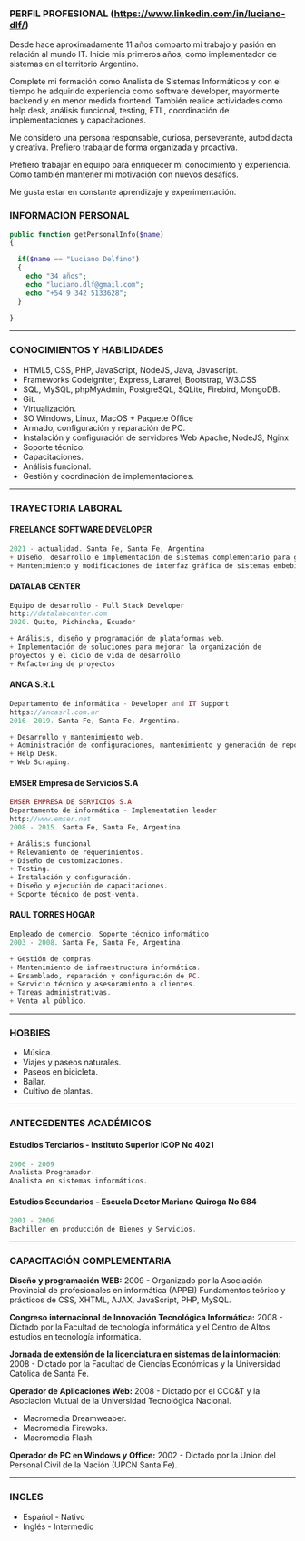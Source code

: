 
### PERFIL PROFESIONAL (https://www.linkedin.com/in/luciano-dlf/)

Desde hace aproximadamente 11 años comparto mi trabajo y pasión en relación al mundo IT. Inicie mis primeros años, como implementador de sistemas en el territorio Argentino.

Complete mi formación como Analista de Sistemas Informáticos y con el tiempo he adquirido experiencia como software developer, mayormente backend y en menor medida frontend. También realice actividades como help desk, análisis funcional, testing, ETL, coordinación de implementaciones y capacitaciones.

Me considero una persona responsable, curiosa, perseverante, autodidacta y creativa. Prefiero trabajar de forma organizada y proactiva.

Prefiero trabajar en equipo para enriquecer mi conocimiento y experiencia. Como también mantener mi motivación con nuevos desafíos. 

Me gusta estar en constante aprendizaje y experimentación. 


### INFORMACION PERSONAL

```php
public function getPersonalInfo($name)
{

  if($name == "Luciano Delfino")
  {
    echo "34 años";
    echo "luciano.dlf@gmail.com";
    echo "+54 9 342 5133628";
  }
  
}

```

---

### CONOCIMIENTOS Y HABILIDADES
* HTML5, CSS, PHP, JavaScript, NodeJS, Java, Javascript.
* Frameworks Codeigniter, Express, Laravel, Bootstrap, W3.CSS
* SQL, MySQL, phpMyAdmin, PostgreSQL, SQLite, Firebird, MongoDB.
* Git.
* Virtualización.
* SO Windows, Linux, MacOS + Paquete Office
* Armado, configuración y reparación de PC.
* Instalación y configuración de servidores Web Apache, NodeJS, Nginx
* Soporte técnico.
* Capacitaciones.
* Análisis funcional.
* Gestión y coordinación de implementaciones.

---

### TRAYECTORIA LABORAL

#### FREELANCE SOFTWARE DEVELOPER
```php
2021 - actualidad. Santa Fe, Santa Fe, Argentina
+ Diseño, desarrollo e implementación de sistemas complementario para gestión comercial y de recursos humanos con tecnologías web.
+ Mantenimiento y modificaciones de interfaz gráfica de sistemas embebidos.
```

#### DATALAB CENTER
```php
Equipo de desarrollo - Full Stack Developer
http://datalabcenter.com
2020. Quito, Pichincha, Ecuador

+ Análisis, diseño y programación de plataformas web.
+ Implementación de soluciones para mejorar la organización de
proyectos y el ciclo de vida de desarrollo
+ Refactoring de proyectos
```

#### ANCA S.R.L
```php
Departamento de informática - Developer and IT Support
https://ancasrl.com.ar
2016- 2019. Santa Fe, Santa Fe, Argentina.

+ Desarrollo y mantenimiento web.
+ Administración de configuraciones, mantenimiento y generación de reportes.
+ Help Desk.
+ Web Scraping.
```

#### EMSER Empresa de Servicios S.A
```php
EMSER EMPRESA DE SERVICIOS S.A
Departamento de informática - Implementation leader
http://www.emser.net
2008 - 2015. Santa Fe, Santa Fe, Argentina.

+ Análisis funcional
+ Relevamiento de requerimientos.
+ Diseño de customizaciones.
+ Testing.
+ Instalación y configuración.
+ Diseño y ejecución de capacitaciones.
+ Soporte técnico de post-venta.
```

#### RAUL TORRES HOGAR
```php
Empleado de comercio. Soporte técnico informático
2003 - 2008. Santa Fe, Santa Fe, Argentina.

+ Gestión de compras.
+ Mantenimiento de infraestructura informática.
+ Ensamblado, reparación y configuración de PC.
+ Servicio técnico y asesoramiento a clientes.
+ Tareas administrativas.
+ Venta al público.

```

---

### HOBBIES
+ Música.
+ Viajes y paseos naturales.
+ Paseos en bicicleta.
+ Bailar.
+ Cultivo de plantas.

---

### ANTECEDENTES ACADÉMICOS

#### Estudios Terciarios - Instituto Superior ICOP No 4021
```php
2006 - 2009
Analista Programador.
Analista en sistemas informáticos.
```
#### Estudios Secundarios - Escuela Doctor Mariano Quiroga No 684
```php
2001 - 2006
Bachiller en producción de Bienes y Servicios.
```

---

### CAPACITACIÓN COMPLEMENTARIA
**Diseño y programación WEB:** 2009 - Organizado por la Asociación Provincial de profesionales en
informática (APPEI)
Fundamentos teórico y prácticos de CSS, XHTML, AJAX, JavaScript,
PHP, MySQL.

**Congreso internacional de Innovación Tecnológica Informática:** 2008 - Dictado por la Facultad de tecnología informática y el Centro de
Altos estudios en tecnología informática.

**Jornada de extensión de la licenciatura en sistemas de la
información:** 2008 - Dictado por la Facultad de Ciencias Económicas y la
Universidad Católica de Santa Fe.

**Operador de Aplicaciones Web:** 2008 - Dictado por el CCC&T y la Asociación Mutual de la Universidad
Tecnológica Nacional.
+ Macromedia Dreamweaber.
+ Macromedia Firewoks.
+ Macromedia Flash.

**Operador de PC en Windows y Office:** 2002 - Dictado por la Union del Personal Civil de la Nación (UPCN Santa
Fe).

---

### INGLES
* Español - Nativo
* Inglés - Intermedio

